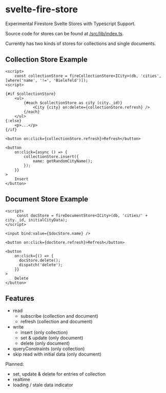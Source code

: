 # svelte-fire-store

Experimental Firestore Svelte Stores with Typescript Support.

Source code for stores can be found at [/src/lib/index.ts](/src/lib/index.ts).

Currently has two kinds of stores for collections and single documents.

## Collection Store Example

```svelte
<script>
	const collectionStore = fireCollectionStore<ICity>(db, 'cities', [where('name', '!=', 'Bielefeld')]);
<script>

{#if $collectionStore}
	<ul>
		{#each $collectionStore as city (city._id)}
			<City {city} on:delete={collectionStore.refresh} />
		{/each}
	</ul>
{:else}
	<p>...</p>
{/if}

<button on:click={collectionStore.refresh}>Refresh</button>

<button
	on:click={async () => {
		collectionStore.insert({
			name: getRandomCityName();
		});
	}}
>
	Insert
</button>

```

## Document Store Example

```svelte
<script>
	 const docStore = fireDocumentStore<ICity>(db, 'cities/' + city._id, initialCityData);
</script>

<input bind:value={$docStore.name} />

<button on:click={docStore.refresh}>Refresh</button>

<button
	on:click={() => {
      docStore.delete();
      dispatch('delete');
    }}
>
	Delete
</button>
```

## Features

- read
  - subscribe (collection and document)
  - refresh (collection and document)
- write
  - insert (only collection)
  - set & update (only document)
  - delete (only document)
- queryConstraints (only collection)
- skip read with initial data (only document)

Planned:

- set, update & delete for entries of collection
- realtime
- loading / stale data indicator
